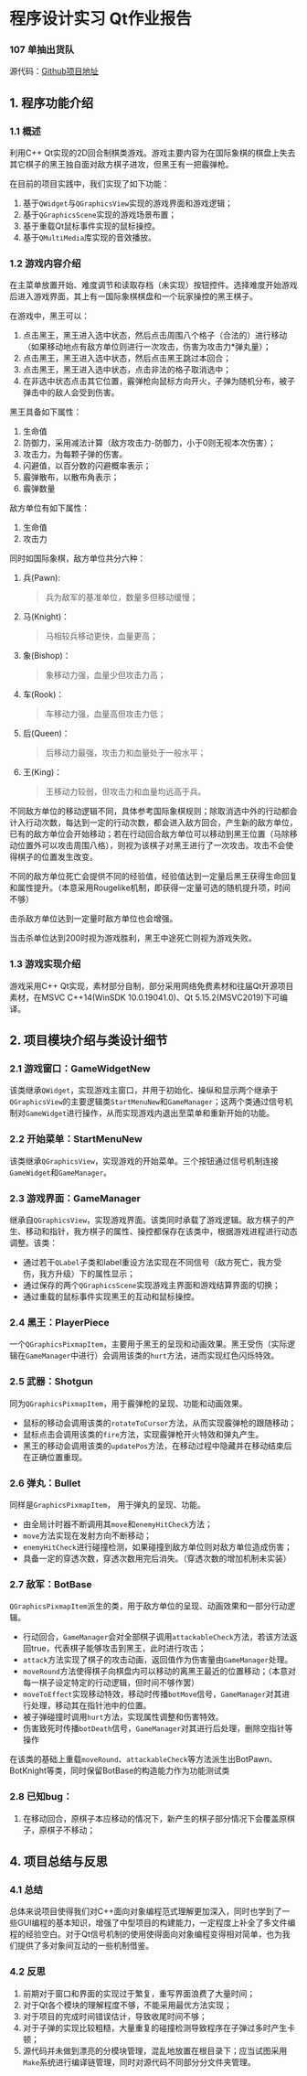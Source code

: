 # 程序设计实习 Qt作业报告

### 107 单抽出货队

源代码：[Github项目地址](https://github.com/MiliJhM/PKUcxsjsx_QtProject)

## 1. 程序功能介绍

### 1.1 概述

利用C++ Qt实现的2D回合制棋类游戏。游戏主要内容为在国际象棋的棋盘上失去其它棋子的黑王独自面对敌方棋子进攻，但黑王有一把霰弹枪。

在目前的项目实践中，我们实现了如下功能：

1. 基于`QWidget`与`QGraphicsView`实现的游戏界面和游戏逻辑；
2. 基于`QGraphicsScene`实现的游戏场景布置；
3. 基于重载Qt鼠标事件实现的鼠标操控。
4. 基于`QMultiMedia`库实现的音效播放。

### 1.2 游戏内容介绍

在主菜单放置开始、难度调节和读取存档（未实现）按钮控件。选择难度开始游戏后进入游戏界面，其上有一国际象棋棋盘和一个玩家操控的黑王棋子。

在游戏中，黑王可以：

1. 点击黑王，黑王进入选中状态，然后点击周围八个格子（合法的）进行移动（如果移动地点有敌方单位则进行一次攻击，伤害为攻击力*弹丸量）；
2. 点击黑王，黑王进入选中状态，然后点击黑王跳过本回合；
3. 点击黑王，黑王进入选中状态，点击非法的格子取消选中；
4. 在非选中状态点击其它位置，霰弹枪向鼠标方向开火，子弹为随机分布，被子弹击中的敌人会受到伤害。

黑王具备如下属性：

1. 生命值
2. 防御力，采用减法计算（敌方攻击力-防御力，小于0则无视本次伤害）；
3. 攻击力，为每颗子弹的伤害。
4. 闪避值，以百分数的闪避概率表示；
5. 霰弹散布，以散布角表示；
6. 霰弹数量

敌方单位有如下属性：

1. 生命值
2. 攻击力

同时如国际象棋，敌方单位共分六种：

1. 兵(Pawn):
   > 兵为敌军的基准单位，数量多但移动缓慢；
2. 马(Knight)：
   > 马相较兵移动更快，血量更高；
3. 象(Bishop)：
   > 象移动力强，血量少但攻击力高；
4. 车(Rook)：
   > 车移动力强，血量高但攻击力低；
5. 后(Queen)：
   > 后移动力最强，攻击力和血量处于一般水平；
6. 王(King)：
   > 王移动力较弱，但攻击力和血量均远高于兵。

不同敌方单位的移动逻辑不同，具体参考国际象棋规则；除取消选中外的行动都会计入行动次数，每达到一定的行动次数，都会进入敌方回合，产生新的敌方单位，已有的敌方单位会开始移动；若在行动回合敌方单位可以移动到黑王位置（马除移动位置外可以攻击周围八格），则视为该棋子对黑王进行了一次攻击。攻击不会使得棋子的位置发生改变。

不同的敌方单位死亡会提供不同的经验值，经验值达到一定量后黑王获得生命回复和属性提升。（本意采用Rougelike机制，即获得一定量可选的随机提升项，时间不够）

击杀敌方单位达到一定量时敌方单位也会增强。

当击杀单位达到200时视为游戏胜利，黑王中途死亡则视为游戏失败。

### 1.3 游戏实现介绍

游戏采用C++ Qt实现，素材部分自制，部分采用网络免费素材和往届Qt开源项目素材，在MSVC C++14(WinSDK 10.0.19041.0)、Qt 5.15.2(MSVC2019)下可编译。

## 2. 项目模块介绍与类设计细节

### 2.1 游戏窗口：GameWidgetNew

该类继承`QWidget`，实现游戏主窗口，并用于初始化、操纵和显示两个继承于`QGraphicsView`的主要逻辑类`StartMenuNew`和`GameManager`；这两个类通过信号机制对`GameWidget`进行操作，从而实现游戏内退出至菜单和重新开始的功能。

### 2.2 开始菜单：StartMenuNew

该类继承`QGraphicsView`，实现游戏的开始菜单。三个按钮通过信号机制连接`GameWidget`和`GameManager`。

### 2.3 游戏界面：GameManager

继承自`QGraphicsView`，实现游戏界面。该类同时承载了游戏逻辑。敌方棋子的产生、移动和指针，我方棋子的属性、操控都保存在该类中，根据游戏进程进行动态调整。该类：

* 通过若干`QLabel`子类和label重设方法实现在不同信号（敌方死亡，我方受伤，我方升级）下的属性显示；
* 通过保存的两个`QGraphicsScene`实现游戏主界面和游戏结算界面的切换；
* 通过重载的鼠标事件实现黑王的互动和鼠标操控。

### 2.4 黑王：PlayerPiece

一个`QGraphicsPixmapItem`，主要用于黑王的呈现和动画效果。黑王受伤（实际逻辑在`GameManager`中进行）会调用该类的`hurt`方法，进而实现红色闪烁特效。

### 2.5 武器：Shotgun

同为`QGraphicsPixmapItem`，用于霰弹枪的呈现、功能和动画效果。

* 鼠标的移动会调用该类的`rotateToCursor`方法，从而实现霰弹枪的跟随移动；
* 鼠标点击会调用该类的`fire`方法，实现霰弹枪开火特效和弹丸产生。
* 黑王的移动会调用该类的`updatePos`方法，在移动过程中隐藏并在移动结束后在正确位置重现。

### 2.6 弹丸：Bullet

同样是`GraphicsPixmapItem`， 用于弹丸的呈现、功能。

* 由全局计时器不断调用其`move`和`enemyHitCheck`方法；
* `move`方法实现在发射方向不断移动；
* `enemyHitCheck`进行碰撞检测，如果碰撞到敌方单位则对敌方单位造成伤害；
* 具备一定的穿透次数，穿透次数用完后消失。（穿透次数的增加机制未实装）

### 2.7 敌军：BotBase

`QGraphicsPixmapItem`派生的类，用于敌方单位的呈现、动画效果和一部分行动逻辑。

* 行动回合，`GameManager`会对全部棋子调用`attackableCheck`方法，若该方法返回true，代表棋子能够攻击到黑王，此时进行攻击；
* `attack`方法实现了棋子的攻击动画，返回值作为伤害量由`GameManager`处理。
* `moveRound`方法使得棋子向棋盘内可以移动的离黑王最近的位置移动；（本意对每一棋子设定特定的行动逻辑，但时间不够作罢）
* `moveToEffect`实现移动特效，移动时传播`botMove`信号，`GameManager`对其进行处理，移动其在指针池中的位置。
* 被子弹碰撞时调用`hurt`方法，实现属性调整和伤害特效。
* 伤害致死时传播`botDeath`信号，`GameManager`对其进行后处理，删除空指针等操作

在该类的基础上重载`moveRound`、`attackableCheck`等方法派生出BotPawn、BotKnight等类，同时保留BotBase的构造能力作为功能测试类

### 2.8 已知bug：

1. 在移动回合，原棋子本应移动的情况下，新产生的棋子部分情况下会覆盖原棋子，原棋子不移动；

## 4. 项目总结与反思

### 4.1 总结

总体来说项目使得我们对C++面向对象编程范式理解更加深入，同时也学到了一些GUI编程的基本知识，增强了中型项目的构建能力，一定程度上补全了多文件编程的经验空白。对于Qt信号机制的使用使得面向对象编程变得相对简单，也为我们提供了多对象间互动的一些机制借鉴。

### 4.2 反思

1. 前期对于窗口和界面的实现过于繁复，重写界面浪费了大量时间；
2. 对于Qt各个模块的理解程度不够，不能采用最优方法实现；
3. 对于项目的完成时间错误估计，导致收尾时间不够；
4. 对于子弹的实现比较粗糙，大量重复的碰撞检测导致程序在子弹过多时产生卡顿；
5. 源代码并未做到漂亮的分模块管理，混乱地放置在根目录下；应当试图采用`Make`系统进行编译链管理，同时对源代码不同部分分文件夹管理。